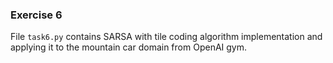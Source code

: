 ### Exercise 6

File `task6.py` contains SARSA with tile coding algorithm implementation and applying it to the mountain car domain from OpenAI gym.



